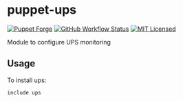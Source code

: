 puppet-ups
===========

[![Puppet Forge](https://img.shields.io/puppetforge/v/halyard/ups.svg)](https://forge.puppetlabs.com/halyard/ups)
[![GitHub Workflow Status](https://img.shields.io/github/actions/workflow/status/halyard/puppet-ups/build.yml?branch=main)](https://github.com/halyard/puppet-ups/actions)
[![MIT Licensed](http://img.shields.io/badge/license-MIT-green.svg?style=flat)](https://tldrlegal.com/license/mit-license)

Module to configure UPS monitoring

## Usage

To install ups:

```puppet
include ups
```

